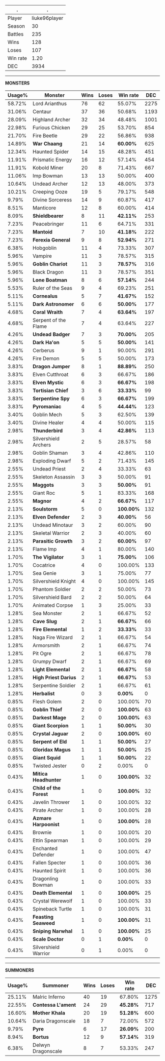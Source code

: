 .|.
|-|-
Player|liuke96player
Season|30
Battles|235
Wins|128
Loses|107
Win rate|1.20
DEC|3934

---
**MONSTERS**

Usage%|Monster|Wins|Loses|Win rate|DEC|
-|-|-|-|-|-|
58.72%|Lord Arianthus|76|62|55.07%|2275|
31.06%|Centaur|37|36|50.68%|1193|
28.09%|Highland Archer|32|34|48.48%|1001|
22.98%|Furious Chicken|29|25|53.70%|854|
21.70%|Fire Beetle|29|22|56.86%|938|
14.89%|**War Chaang**|21|14|**60.00%**|625|
12.34%|Haunted Spider|14|15|48.28%|451|
11.91%|Prismatic Energy|16|12|57.14%|454|
11.91%|Kobold Miner|20|8|71.43%|667|
11.06%|Imp Bowman|13|13|50.00%|400|
10.64%|Undead Archer|12|13|48.00%|373|
10.21%|Creeping Ooze|19|5|79.17%|548|
9.79%|Divine Sorceress|14|9|60.87%|417|
8.51%|Manticore|12|8|60.00%|414|
8.09%|**Shieldbearer**|8|11|**42.11%**|253|
7.23%|Peacebringer|11|6|64.71%|331|
7.23%|**Mantoid**|7|10|**41.18%**|222|
7.23%|**Ferexia General**|9|8|**52.94%**|271|
6.38%|Hobgoblin|11|4|73.33%|307|
5.96%|Vampire|11|3|78.57%|315|
5.96%|**Goblin Chariot**|11|3|**78.57%**|316|
5.96%|Black Dragon|11|3|78.57%|351|
5.96%|**Lone Boatman**|8|6|**57.14%**|244|
5.53%|Ruler of the Seas|9|4|69.23%|251|
5.11%|**Cornealus**|5|7|**41.67%**|152|
5.11%|**Dark Astronomer**|6|6|**50.00%**|177|
4.68%|**Coral Wraith**|7|4|**63.64%**|197|
4.68%|Serpent of the Flame|7|4|63.64%|227|
4.26%|**Undead Badger**|7|3|**70.00%**|205|
4.26%|**Dark Ha'on**|5|5|**50.00%**|141|
4.26%|Cerberus|9|1|90.00%|291|
4.26%|Fire Demon|5|5|50.00%|173|
3.83%|**Dragon Jumper**|8|1|**88.89%**|250|
3.83%|Elven Cutthroat|6|3|66.67%|186|
3.83%|**Elven Mystic**|6|3|**66.67%**|198|
3.83%|**Tortisian Chief**|3|6|**33.33%**|99|
3.83%|**Serpentine Spy**|6|3|**66.67%**|199|
3.83%|**Pyromaniac**|4|5|**44.44%**|123|
3.40%|Goblin Mech|5|3|62.50%|139|
3.40%|Divine Healer|4|4|50.00%|115|
2.98%|**Thunderbird**|3|4|**42.86%**|113|
2.98%|Silvershield Archers|2|5|28.57%|58|
2.98%|Goblin Shaman|3|4|42.86%|110|
2.98%|Exploding Dwarf|5|2|71.43%|145|
2.55%|Undead Priest|2|4|33.33%|63|
2.55%|Skeleton Assassin|3|3|50.00%|91|
2.55%|**Maggots**|3|3|**50.00%**|91|
2.55%|Giant Roc|5|1|83.33%|168|
2.55%|**Magnor**|4|2|**66.67%**|117|
2.13%|**Soulstorm**|5|0|**100.00%**|132|
2.13%|**Elven Defender**|2|3|**40.00%**|56|
2.13%|Undead Minotaur|3|2|60.00%|90|
2.13%|Skeletal Warrior|2|3|40.00%|60|
2.13%|**Parasitic Growth**|3|2|**60.00%**|97|
2.13%|Flame Imp|4|1|80.00%|140|
1.70%|**The Vigilator**|3|1|**75.00%**|106|
1.70%|Cocatrice|4|0|100.00%|133|
1.70%|Sea Genie|3|1|75.00%|77|
1.70%|Silvershield Knight|4|0|100.00%|145|
1.70%|Phantom Soldier|2|2|50.00%|73|
1.70%|Silvershield Bard|2|2|50.00%|64|
1.70%|Animated Corpse|1|3|25.00%|33|
1.28%|Sea Monster|2|1|66.67%|52|
1.28%|**Cave Slug**|2|1|**66.67%**|66|
1.28%|**Fire Elemental**|1|2|**33.33%**|33|
1.28%|Naga Fire Wizard|2|1|66.67%|54|
1.28%|Armorsmith|2|1|66.67%|74|
1.28%|Pit Ogre|2|1|66.67%|78|
1.28%|Grumpy Dwarf|2|1|66.67%|69|
1.28%|**Light Elemental**|2|1|**66.67%**|58|
1.28%|**High Priest Darius**|2|1|**66.67%**|53|
1.28%|Serpentine Soldier|2|1|66.67%|61|
1.28%|**Herbalist**|0|3|**0.00%**|0|
0.85%|Flesh Golem|2|0|100.00%|70|
0.85%|**Goblin Thief**|2|0|**100.00%**|63|
0.85%|**Darkest Mage**|2|0|**100.00%**|63|
0.85%|**Giant Scorpion**|1|1|**50.00%**|30|
0.85%|**Crystal Jaguar**|2|0|**100.00%**|60|
0.85%|**Serpent of Eld**|1|1|**50.00%**|27|
0.85%|**Gloridax Magus**|1|1|**50.00%**|25|
0.85%|**Giant Squid**|1|1|**50.00%**|22|
0.85%|Twisted Jester|0|2|0.00%|0|
0.43%|**Mitica Headhunter**|1|0|**100.00%**|32|
0.43%|**Child of the Forest**|1|0|**100.00%**|32|
0.43%|Javelin Thrower|1|0|100.00%|32|
0.43%|Pirate Archer|1|0|100.00%|28|
0.43%|**Azmare Harpoonist**|1|0|**100.00%**|28|
0.43%|Brownie|1|0|100.00%|20|
0.43%|Ettin Spearman|1|0|100.00%|29|
0.43%|Enchanted Defender|1|0|100.00%|47|
0.43%|Fallen Specter|1|0|100.00%|36|
0.43%|Haunted Spirit|1|0|100.00%|36|
0.43%|Dragonling Bowman|1|0|100.00%|33|
0.43%|**Death Elemental**|1|0|**100.00%**|25|
0.43%|Crystal Werewolf|1|0|100.00%|33|
0.43%|Spineback Turtle|1|0|100.00%|31|
0.43%|**Feasting Seaweed**|1|0|**100.00%**|31|
0.43%|**Sniping Narwhal**|1|0|**100.00%**|25|
0.43%|**Scale Doctor**|0|1|**0.00%**|0|
0.43%|Silvershield Warrior|0|1|0.00%|0|

---
**SUMMONERS**

Usage%|Summoner|Wins|Loses|Win rate|DEC|
-|-|-|-|-|-|
25.11%|Malric Inferno|40|19|67.80%|1275|
22.55%|**Contessa L'ament**|24|29|**45.28%**|717|
16.60%|**Mother Khala**|20|19|**51.28%**|600|
10.64%|Daria Dragonscale|18|7|72.00%|572|
9.79%|**Pyre**|6|17|**26.09%**|200|
8.94%|**Bortus**|12|9|**57.14%**|319|
6.38%|Delwyn Dragonscale|8|7|53.33%|247|
